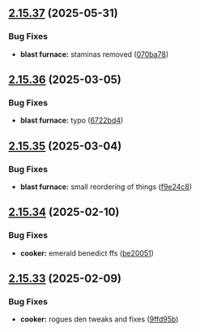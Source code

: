## [2.15.37](https://github.com/Torwent/wasp-free/compare/v2.15.36...v2.15.37) (2025-05-31)


### Bug Fixes

* **blast furnace:** staminas removed ([070ba78](https://github.com/Torwent/wasp-free/commit/070ba78355c21e6bb5489f298ba90545e9887d21))



## [2.15.36](https://github.com/Torwent/wasp-free/compare/v2.15.35...v2.15.36) (2025-03-05)


### Bug Fixes

* **blast furnace:** typo ([6722bd4](https://github.com/Torwent/wasp-free/commit/6722bd4077a7e8a5de6f5edc6fb34082465095b9))



## [2.15.35](https://github.com/Torwent/wasp-free/compare/v2.15.34...v2.15.35) (2025-03-04)


### Bug Fixes

* **blast furnace:** small reordering of things ([f9e24c8](https://github.com/Torwent/wasp-free/commit/f9e24c8c42cdc05242e287c3e7f7531697673f98))



## [2.15.34](https://github.com/Torwent/wasp-free/compare/v2.15.33...v2.15.34) (2025-02-10)


### Bug Fixes

* **cooker:** emerald benedict ffs ([be20051](https://github.com/Torwent/wasp-free/commit/be20051ff1d64e80bcd2fe5bd44689685c0d1ca9))



## [2.15.33](https://github.com/Torwent/wasp-free/compare/v2.15.32...v2.15.33) (2025-02-09)


### Bug Fixes

* **cooker:** rogues den tweaks and fixes ([9ffd95b](https://github.com/Torwent/wasp-free/commit/9ffd95b0deb6c955964c595ef769a16c32a32676))




